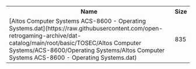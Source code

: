 <table>
<tr><th>Name</th><th>Size</th></tr>
<tr><td>[Altos Computer Systems ACS-8600 - Operating Systems.dat](https://raw.githubusercontent.com/open-retrogaming-archive/dat-catalog/main/root/basic/TOSEC/Altos Computer Systems/ACS-8600/Operating Systems/Altos Computer Systems ACS-8600 - Operating Systems.dat)</td><td>835</td></tr>
</table>
